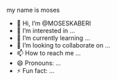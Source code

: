 my name is moses

- 👋 Hi, I’m @MOSESKABERI
- 👀 I’m interested in ...
- 🌱 I’m currently learning ...
- 💞️ I’m looking to collaborate on ...
- 📫 How to reach me ...
- 😄 Pronouns: ...
- ⚡ Fun fact: ...

<!---
Faitem/Faitem is a ✨ special ✨ repository because its `README.md` (this file) appears on your GitHub profile.
You can click the Preview link to take a look at your changes.
--->
